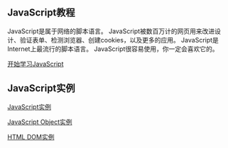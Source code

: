 ## JavaScript教程

JavaScript是属于网络的脚本语言。
JavaScript被数百万计的网页用来改进设计、验证表单、检测浏览器、创建cookies，以及更多的应用。
JavaScript是Internet上最流行的脚本语言。
JavaScript很容易使用，你一定会喜欢它的。

[开始学习JavaScript](section02.md)

## JavaScript实例

[JavaScript实例]()

[JavaScript Object实例]()

[HTML DOM实例]()



